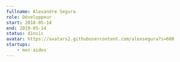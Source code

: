 ```yaml
---
fullname: Alexandre Segura
role: Développeur
start: 2018-05-14
end: 2019-05-14
status: dinsic
avatar: https://avatars2.githubusercontent.com/alexsegura?s=600
startups:
    - mes-aides
---
```

